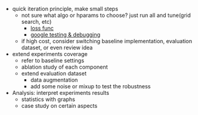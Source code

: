 - quick iteration principle, make small steps
	- not sure what algo or hparams to choose? just run all and tune(grid search, etc)
		- [loss func](https://towardsdatascience.com/deep-learning-which-loss-and-activation-functions-should-i-use-ac02f1c56aa8)
		- [google testing & debugging](https://developers.google.com/machine-learning/testing-debugging/common/overview)
	- if high cost, consider switching baseline implementation, evaluation dataset, or even review idea
- extend experiments coverage
	- refer to baseline settings
	- ablation study of each component
	- extend evaluation dataset
		- data augmentation
		- add some noise or mixup to test the robustness
- Analysis: interpret experiments results
	- statistics with graphs
	- case study on certain aspects